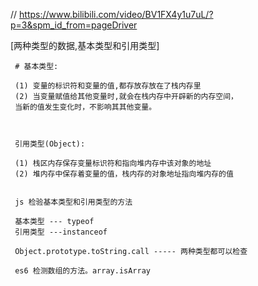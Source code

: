 // https://www.bilibili.com/video/BV1FX4y1u7uL/?p=3&spm_id_from=pageDriver

[两种类型的数据,基本类型和引用类型]

     # 基本类型:

     (1) 变量的标识符和变量的值,都存放存放在了栈内存里
     (2) 当变量赋值给其他变量时,就会在栈内存中开辟新的内存空间，
     当新的值发生变化时，不影响其其他变量。



     引用类型(Object):

     (1) 栈区内存保存变量标识符和指向堆内存中该对象的地址
     (2) 堆内存中保存着变量的值，栈内存的对象地址指向堆内存的值


     js 检验基本类型和引用类型的方法

     基本类型 --- typeof
     引用类型 ---instanceof

     Object.prototype.toString.call ----- 两种类型都可以检查

     es6 检测数组的方法。array.isArray